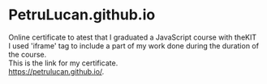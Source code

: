 # PetruLucan.github.io
Online certificate to atest that I graduated a JavaScript course with theKIT<br>
I used 'iframe' tag to include a part of my work done during the duration of the course.<br>
This is the link for my certificate.<br>
 https://petrulucan.github.io/. 
